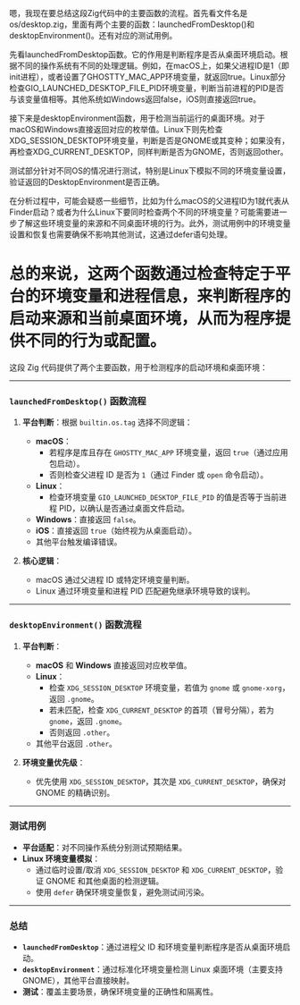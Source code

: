 嗯，我现在要总结这段Zig代码中的主要函数的流程。首先看文件名是os/desktop.zig，里面有两个主要的函数：launchedFromDesktop()和desktopEnvironment()。还有对应的测试用例。

先看launchedFromDesktop函数。它的作用是判断程序是否从桌面环境启动。根据不同的操作系统有不同的处理逻辑。例如，在macOS上，如果父进程ID是1（即init进程），或者设置了GHOSTTY_MAC_APP环境变量，就返回true。Linux部分检查GIO_LAUNCHED_DESKTOP_FILE_PID环境变量，判断当前进程的PID是否与该变量值相等。其他系统如Windows返回false，iOS则直接返回true。

接下来是desktopEnvironment函数，用于检测当前运行的桌面环境。对于macOS和Windows直接返回对应的枚举值。Linux下则先检查XDG_SESSION_DESKTOP环境变量，判断是否是GNOME或其变种；如果没有，再检查XDG_CURRENT_DESKTOP，同样判断是否为GNOME，否则返回other。

测试部分针对不同OS的情况进行测试，特别是Linux下模拟不同的环境变量设置，验证返回的DesktopEnvironment是否正确。

在分析过程中，可能会疑惑一些细节，比如为什么macOS的父进程ID为1就代表从Finder启动？或者为什么Linux下要同时检查两个不同的环境变量？可能需要进一步了解这些环境变量的来源和不同桌面环境的行为。此外，测试用例中的环境变量设置和恢复也需要确保不影响其他测试，这通过defer语句处理。

总的来说，这两个函数通过检查特定于平台的环境变量和进程信息，来判断程序的启动来源和当前桌面环境，从而为程序提供不同的行为或配置。
================================================
这段 Zig 代码提供了两个主要函数，用于检测程序的启动环境和桌面环境：

---

### **`launchedFromDesktop()` 函数流程**
1. **平台判断**：根据 `builtin.os.tag` 选择不同逻辑：
   - **macOS**：
     - 若程序是库且存在 `GHOSTTY_MAC_APP` 环境变量，返回 `true`（通过应用包启动）。
     - 否则检查父进程 ID 是否为 `1`（通过 Finder 或 `open` 命令启动）。
   - **Linux**：
     - 检查环境变量 `GIO_LAUNCHED_DESKTOP_FILE_PID` 的值是否等于当前进程 PID，以确认是否通过桌面文件启动。
   - **Windows**：直接返回 `false`。
   - **iOS**：直接返回 `true`（始终视为从桌面启动）。
   - 其他平台触发编译错误。

2. **核心逻辑**：
   - macOS 通过父进程 ID 或特定环境变量判断。
   - Linux 通过环境变量和进程 PID 匹配避免继承环境导致的误判。

---

### **`desktopEnvironment()` 函数流程**
1. **平台判断**：
   - **macOS** 和 **Windows** 直接返回对应枚举值。
   - **Linux**：
     - 检查 `XDG_SESSION_DESKTOP` 环境变量，若值为 `gnome` 或 `gnome-xorg`，返回 `.gnome`。
     - 若未匹配，检查 `XDG_CURRENT_DESKTOP` 的首项（冒号分隔），若为 `gnome`，返回 `.gnome`。
     - 否则返回 `.other`。
   - 其他平台返回 `.other`。

2. **环境变量优先级**：
   - 优先使用 `XDG_SESSION_DESKTOP`，其次是 `XDG_CURRENT_DESKTOP`，确保对 GNOME 的精确识别。

---

### **测试用例**
- **平台适配**：对不同操作系统分别测试预期结果。
- **Linux 环境变量模拟**：
  - 通过临时设置/取消 `XDG_SESSION_DESKTOP` 和 `XDG_CURRENT_DESKTOP`，验证 GNOME 和其他桌面的检测逻辑。
  - 使用 `defer` 确保环境变量恢复，避免测试间污染。

---

### **总结**
- **`launchedFromDesktop`**：通过进程父 ID 和环境变量判断程序是否从桌面环境启动。
- **`desktopEnvironment`**：通过标准化环境变量检测 Linux 桌面环境（主要支持 GNOME），其他平台直接映射。
- **测试**：覆盖主要场景，确保环境变量的正确性和隔离性。